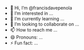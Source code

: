 - 👋 Hi, I’m @francisdavepenola
- 👀 I’m interested in ...
- 🌱 I’m currently learning ...
- 💞️ I’m looking to collaborate on ...
- 📫 How to reach me ...
- 😄 Pronouns: ...
- ⚡ Fun fact: ...

<!---
francisdavepenola/francisdavepenola is a ✨ special ✨ repository because its `README.md` (this file) appears on your GitHub profile.
You can click the Preview link to take a look at your changes.
--->
